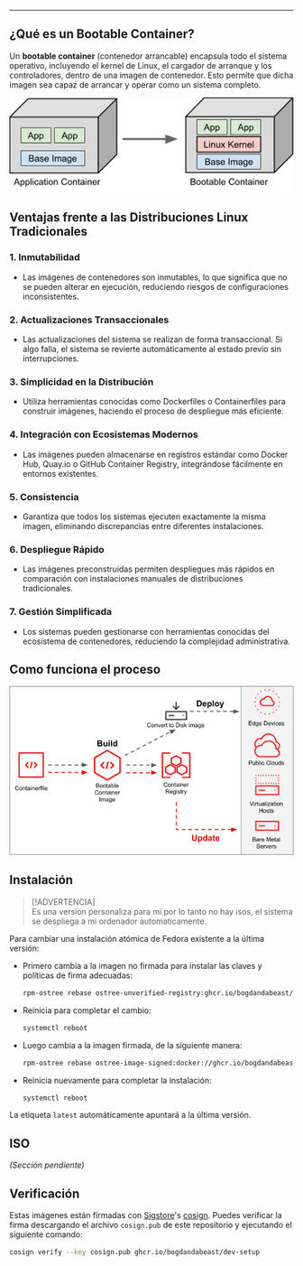 
---

## ¿Qué es un Bootable Container?

Un **bootable container** (contenedor arrancable) encapsula todo el sistema operativo, incluyendo el kernel de Linux, el cargador de arranque y los controladores, dentro de una imagen de contenedor. Esto permite que dicha imagen sea capaz de arrancar y operar como un sistema completo.

![booteable contaner](image.png)

## Ventajas frente a las Distribuciones Linux Tradicionales

### 1. **Inmutabilidad**
   - Las imágenes de contenedores son inmutables, lo que significa que no se pueden alterar en ejecución, reduciendo riesgos de configuraciones inconsistentes.

### 2. **Actualizaciones Transaccionales**
   - Las actualizaciones del sistema se realizan de forma transaccional. Si algo falla, el sistema se revierte automáticamente al estado previo sin interrupciones.

### 3. **Simplicidad en la Distribución**
   - Utiliza herramientas conocidas como Dockerfiles o Containerfiles para construir imágenes, haciendo el proceso de despliegue más eficiente.

### 4. **Integración con Ecosistemas Modernos**
   - Las imágenes pueden almacenarse en registros estándar como Docker Hub, Quay.io o GitHub Container Registry, integrándose fácilmente en entornos existentes.

### 5. **Consistencia**
   - Garantiza que todos los sistemas ejecuten exactamente la misma imagen, eliminando discrepancias entre diferentes instalaciones.

### 6. **Despliegue Rápido**
   - Las imágenes preconstruidas permiten despliegues más rápidos en comparación con instalaciones manuales de distribuciones tradicionales.

### 7. **Gestión Simplificada**
   - Los sistemas pueden gestionarse con herramientas conocidas del ecosistema de contenedores, reduciendo la complejidad administrativa.




## Como funciona el proceso

![como funciona](image-1.png)

## Instalación

> [!ADVERTENCIA]  
> Es una version personaliza para mi por lo tanto no hay isos, el sistema se despliega a mi ordenador automaticamente.

Para cambiar una instalación atómica de Fedora existente a la última versión:

- Primero cambia a la imagen no firmada para instalar las claves y políticas de firma adecuadas:
  ```bash
  rpm-ostree rebase ostree-unverified-registry:ghcr.io/bogdandabeast/dev-setup:latest
  ```
- Reinicia para completar el cambio:
  ```bash
  systemctl reboot
  ```
- Luego cambia a la imagen firmada, de la siguiente manera:
  ```bash
  rpm-ostree rebase ostree-image-signed:docker://ghcr.io/bogdandabeast/dev-setup:latest
  ```
- Reinicia nuevamente para completar la instalación:
  ```bash
  systemctl reboot
  ```

La etiqueta `latest` automáticamente apuntará a la última versión.

## ISO

*(Sección pendiente)*

## Verificación

Estas imágenes están firmadas con [Sigstore](https://www.sigstore.dev/)'s [cosign](https://github.com/sigstore/cosign). Puedes verificar la firma descargando el archivo `cosign.pub` de este repositorio y ejecutando el siguiente comando:

```bash
cosign verify --key cosign.pub ghcr.io/bogdandabeast/dev-setup
```
